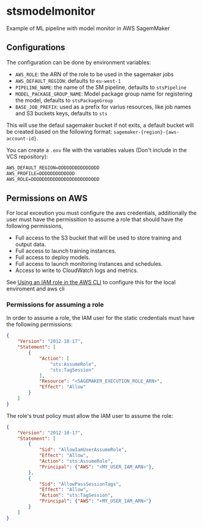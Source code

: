 # stsmodelmonitor


Example of ML pipeline with model monitor in AWS SagemMaker

## Configurations

The configuration can be done by environment variables:

- `AWS_ROLE`: the ARN of the role to be used in the sagemaker jobs
- `AWS_DEFAULT_REGION`: defaults to `eu-west-1`
- `PIPELINE_NAME`: the name of the SM pipeline, defaults to `stsPipeline`
- `MODEL_PACKAGE_GROUP_NAME`: Model package group name for registering the model, defaults to `stsPackageGroup`
- `BASE_JOB_PREFIX`: used as a prefix for varius resources, like job names and S3 buckets keys, defaults to `sts`

This will use the defaul sagemaker bucket if not exits, a default bucket will be created based on the following format: `sagemaker-{region}-{aws-account-id}`.

You can create a `.env` file with the variables values (Don't include in the VCS repository):

```txt
AWS_DEFAULT_REGION=DDDDDDDDDDDDDDD
AWS_PROFILE=DDDDDDDDDDDDD
AWS_ROLE=DDDDDDDDDDDDDDDDDDDDDDDDD
```

## Permissions on AWS

For local exceution you must configure the aws credentials, additionally the 
user must have the permissition to assume a role that should have the following permissions,

- Full access to the S3 bucket that will be used to store training and output data.
- Full access to launch training instances.
- Full access to deploy models.
- Full access to launch monitoring instances and schedules.
- Access to write to CloudWatch logs and metrics.

See [Using an IAM role in the AWS CLI](https://docs.aws.amazon.com/cli/latest/userguide/cli-configure-role.html) to configure this for the local enviroment and aws cli

### Permissions for assuming a role

In order to assume a role, the IAM user for the static credentials must have the following permissions:

```json
{
    "Version": "2012-10-17",
    "Statement": [
        {
            "Action": [
                "sts:AssumeRole",
                "sts:TagSession"
            ],
            "Resource": "<SAGEMAKER_EXECUTION_ROLE_ARN>",
            "Effect": "Allow"
        }
    ]
}
```

The role's trust policy must allow the IAM user to assume the role:

```json
{
    "Version": "2012-10-17",
    "Statement": [
        {
            "Sid": "AllowIamUserAssumeRole",
            "Effect": "Allow",
            "Action": "sts:AssumeRole",
            "Principal": {"AWS": "<MY_USER_IAM_ARN>"},
        },
        {
            "Sid": "AllowPassSessionTags",
            "Effect": "Allow",
            "Action": "sts:TagSession",
            "Principal": {"AWS": "<MY_USER_IAM_ARN>"}
        }
    ]
}
```
